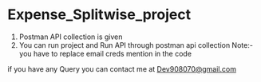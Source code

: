 # Expense_Splitwise_project

1. Postman API collection is given
2. You can run project and Run API through postman api collection
Note:- you have to replace email creds mention in the code

if you have any Query you can contact me at Dev908070@gmail.com
